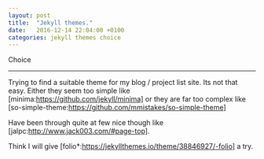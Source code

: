 ```yaml
---
layout: post
title:  "Jekyll themes."
date:   2016-12-14 22:04:00 +0100
categories: jekyll themes choice
---
```

Choice
______
Trying to find a suitable theme for my blog / project list site. Its not that easy. Either they seem too simple like [minima:https://github.com/jekyll/minima] or they are far too complex like [so-simple-theme:https://github.com/mmistakes/so-simple-theme]

Have been through quite at few nice though like [jalpc:http://www.jack003.com/#page-top].

Think I will give [folio*:https://jekyllthemes.io/theme/38846927/-folio] a try.
